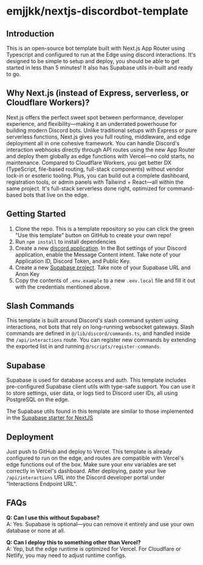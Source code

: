 # emjjkk/nextjs-discordbot-template

## Introduction

This is an open-source bot template built with Next.js App Router using Typescript and configured to run at the Edge using discord interactions. It's designed to be simple to setup and deploy, you should be able to get started in less than 5 minutes! It also has Supabase utils in-built and ready to go.

## Why Next.js (instead of Express, serverless, or Cloudflare Workers)?

Next.js offers the perfect sweet spot between performance, developer experience, and flexibility—making it an underrated powerhouse for building modern Discord bots. Unlike traditional setups with Express or pure serverless functions, Next.js gives you full routing, middleware, and edge deployment all in one cohesive framework. You can handle Discord's interaction webhooks directly through API routes using the new App Router and deploy them globally as edge functions with Vercel—no cold starts, no maintenance. Compared to Cloudflare Workers, you get better DX (TypeScript, file-based routing, full-stack components) without vendor lock-in or esoteric tooling. Plus, you can build out a complete dashboard, registration tools, or admin panels with Tailwind + React—all within the same project. It's full-stack serverless done right, optimized for command-based bots that live on the edge.

## Getting Started

1. Clone the repo. This is a template repository so you can click the green "Use this template" button on GitHub to create your own repo!
2. Run `npm install` to install dependencies
3. Create a new [discord application](https://discord.com/developers/applications). In the Bot settings of your Discord application, enable the Message Content intent. Take note of your Application ID, Discord Token, and Public Key.
4. Create a new [Supabase project](https://supabase.com/dashboard/projects). Take note of your Supabase URL and Anon Key
5. Copy the contents of `.env.example` to a new `.env.local` file and fill it out with the credentials mentioned above.

## Slash Commands

This template is built around Discord's slash command system using interactions, not bots that rely on long-running websocket gateways. Slash commands are defined in `@/lib/discord/commands.ts`, and handled inside the `/api/interactions` route. You can register new commands by extending the exported list in and running `@/scripts/register-commands`.

## Supabase

Supabase is used for database access and auth. This template includes pre-configured Supabase client utils with type-safe support. You can use it to store settings, user data, or logs tied to Discord user IDs, all using PostgreSQL on the edge.

The Supabase utils found in this template are similar to those implemented in the [Supabase starter for NextJS](https://supabase.com/docs/guides/getting-started/quickstarts/nextjs)

## Deployment

Just push to GitHub and deploy to Vercel. This template is already configured to run on the edge, and routes are compatible with Vercel's edge functions out of the box. Make sure your env variables are set correctly in Vercel's dashboard. After deploying, paste your live `/api/interactions` URL into the Discord developer portal under "Interactions Endpoint URL".

## FAQs

**Q: Can I use this without Supabase?**  
A: Yes. Supabase is optional—you can remove it entirely and use your own database or none at all.

**Q: Can I deploy this to something other than Vercel?**  
A: Yep, but the edge runtime is optimized for Vercel. For Cloudflare or Netlify, you may need to adjust runtime configs.